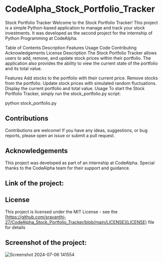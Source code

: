 # CodeAlpha_Stock_Portfolio_Tracker

Stock Portfolio Tracker
Welcome to the Stock Portfolio Tracker! This project is a simple Python-based application to manage and track your stock investments. It was developed as the second project for the internship of Python Programming at CodeAlpha.

Table of Contents
Description
Features
Usage
Code
Contributing
Acknowledgements
License
Description
The Stock Portfolio Tracker allows users to add, remove, and update stock prices within their portfolio. The application also provides the ability to view the current state of the portfolio and its total value.

Features
Add stocks to the portfolio with their current price.
Remove stocks from the portfolio.
Update stock prices with simulated random fluctuations.
Display the current portfolio and total value.
Usage
To start the Stock Portfolio Tracker, simply run the stock_portfolio.py script:

python stock_portfolio.py

## Contributions

Contributions are welcome! If you have any ideas, suggestions, or bug reports, please open an issue or submit a pull request.

## Acknowledgements

This project was developed as part of an internship at CodeAlpha. Special thanks to the CodeAlpha team for their support and guidance.

## Link of the project:


## License

This project is licensed under the MIT License - see the [https://github.com/sravanthi-27/CodeAlpha_Stock_Portfolio_Tracker/blob/main/LICENSE](LICENSE) file for details

## Screenshot of the project:

![Screenshot 2024-07-06 141554](https://github.com/sravanthi-27/CodeAlpha_Stock_Portfolio_Tracker/assets/170450054/1101dc11-58ee-4b76-90a0-4c29202cf540)
